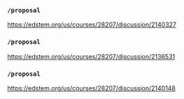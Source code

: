 ### `/proposal`
https://edstem.org/us/courses/28207/discussion/2140327
### `/proposal`
https://edstem.org/us/courses/28207/discussion/2136531
### `/proposal`
https://edstem.org/us/courses/28207/discussion/2140148
